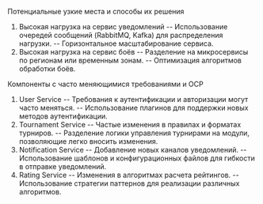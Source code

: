 Потенциальные узкие места и способы их решения

1. Высокая нагрузка на сервис уведомлений
-- Использование очередей сообщений (RabbitMQ, Kafka) для распределения нагрузки.
-- Горизонтальное масштабирование сервиса.
2. Высокая нагрузка на сервис боёв
-- Разделение на микросервисы по регионам или временным зонам.
-- Оптимизация алгоритмов обработки боёв.

Компоненты с часто меняющимися требованиями и OCP

1. User Service
-- Требования к аутентификации и авторизации могут часто меняться.
-- Использование плагинов для поддержки новых методов аутентификации.
2. Tournament Service
-- Частые изменения в правилах и форматах турниров.
-- Разделение логики управления турнирами на модули, позволяющие легко вносить изменения.
3. Notification Service
-- Добавление новых каналов уведомлений.
-- Использование шаблонов и конфигурационных файлов для гибкости в отправке уведомлений.
4. Rating Service
-- Изменения в алгоритмах расчета рейтингов.
-- Использование стратегии паттернов для реализации различных алгоритмов.